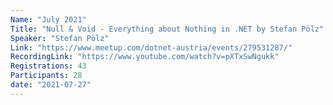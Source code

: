 ```yaml
---
Name: "July 2021"
Title: "Null & Void - Everything about Nothing in .NET by Stefan Pölz"
Speaker: "Stefan Pölz"
Link: "https://www.meetup.com/dotnet-austria/events/279531287/"
RecordingLink: "https://www.youtube.com/watch?v=pXTxSwNgukk"
Registrations: 43
Participants: 28
date: "2021-07-27"
---
```

